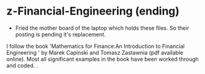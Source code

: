 # z-Financial-Engineering (ending)

* Fried the mother board of the laptop which holds these files. So their posting is pending it's replacement.

I follow the book 'Mathematics for Finance:An Introduction to Financial Engineering ' by Marek Capinski and Tomasz Zastawnia (pdf available online). Most all significant examples in the book have been worked through and coded. . 
